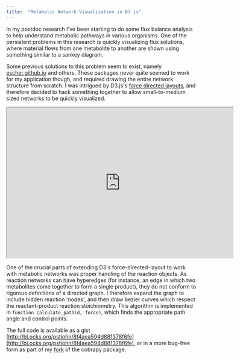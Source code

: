 ```yaml
---
title:  "Metabolic Network Visualization in D3.js" 
---
```


In my postdoc research I've been starting to do some flux balance analysis to help understand metabolic pathways in various organisms. One of the persistent problems in this research is quickly visualizing flux solutions, where material flows from one metabolite to another are shown using something similar to a sankey diagram.

Some previous solutions to this problem seem to exist, namely [escher.github.io](escher.github.io) and others. These packages never quite seemed to work for my application though, and required drawing the entire network structure from scratch. I was intrigued by D3.js's [force directed layouts](https://github.com/mbostock/d3/wiki/Force-Layout), and therefore decided to hack something together to allow small-to-medium sized networks to be quickly visualized.

<iframe sandbox="allow-scripts allow-forms allow-same-origin" src="http://bl.ocks.org/pstjohn/raw/8f4aea594d881378f6fe/7b15059aa1f101d6e6be7dc605d21cc876f70fdb/" marginwidth="0" marginheight="0" scrolling="no" width="600" height="400"></iframe>

One of the crucial parts of extending D3's force-directed-layout to work with metabolic networks was proper handling of the reaction objects. As reaction networks can have hyperedges (for instance, an edge in which two metabolites come together to form a single product), they do not conform to rigorous definitions of a directed graph. I therefore expand the graph to include hidden reaction 'nodes', and then draw bezier curves which respect the reactant-product reaction stoichiometry. This algorithm is implemented in `function calculate_path(d, force)`, which finds the appropriate path angle and control points.

The full code is available as a gist [http://bl.ocks.org/pstjohn/8f4aea594d881378f6fe](http://bl.ocks.org/pstjohn/8f4aea594d881378f6fe), or in a more bug-free form as part of my [fork](https://github.com/pstjohn/cobrapy) of the cobrapy package. 
